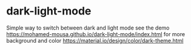 # dark-light-mode
Simple way to switch between dark and light mode
see the demo
https://mohamed-mousa.github.io/dark-light-mode/index.html
for more background and color 
https://material.io/design/color/dark-theme.html
